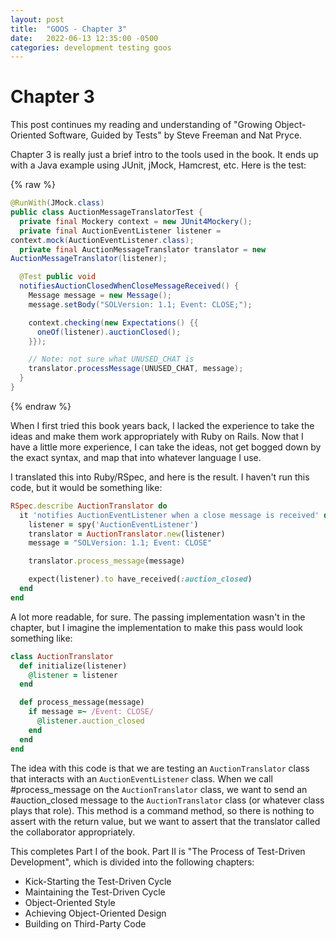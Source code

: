 ```yaml
---
layout: post
title:  "GOOS - Chapter 3"
date:   2022-06-13 12:35:00 -0500
categories: development testing goos
---
```


# Chapter 3

This post continues my reading and understanding of "Growing Object-Oriented
Software, Guided by Tests" by Steve Freeman and Nat Pryce.

Chapter 3 is really just a brief intro to the tools used in the book.  It ends
up with a Java example using JUnit, jMock, Hamcrest, etc.  Here is the test:

{% raw %}
```Java
@RunWith(JMock.class)
public class AuctionMessageTranslatorTest {
  private final Mockery context = new JUnit4Mockery();
  private final AuctionEventListener listener =
context.mock(AuctionEventListener.class);
  private final AuctionMessageTranslator translator = new
AuctionMessageTranslator(listener);

  @Test public void
  notifiesAuctionClosedWhenCloseMessageReceived() {
    Message message = new Message();
    message.setBody("SOLVersion: 1.1; Event: CLOSE;");

    context.checking(new Expectations() {{
      oneOf(listener).auctionClosed();
    }});

    // Note: not sure what UNUSED_CHAT is
    translator.processMessage(UNUSED_CHAT, message);
  }
}
```
{% endraw %}

When I first tried this book years back, I lacked the experience to take the
ideas and make them work appropriately with Ruby on Rails. Now that I have a little
more experience, I can take the ideas, not get bogged down by the exact
syntax, and map that into whatever language I use.

I translated this into Ruby/RSpec, and here is the result.
I haven't run this code, but it would be something like:

```Ruby
RSpec.describe AuctionTranslator do
  it 'notifies AuctionEventListener when a close message is received' do
    listener = spy('AuctionEventListener')
    translator = AuctionTranslator.new(listener)
    message = "SOLVersion: 1.1; Event: CLOSE"

    translator.process_message(message)

    expect(listener).to have_received(:auction_closed)
  end
end
```

A lot more readable, for sure. The passing implementation wasn't in the chapter, but I imagine the
implementation to make this pass would look something like:

```Ruby
class AuctionTranslator
  def initialize(listener)
    @listener = listener
  end

  def process_message(message)
    if message =~ /Event: CLOSE/
      @listener.auction_closed
    end
  end
end
```

The idea with this code is that we are testing an `AuctionTranslator` class that
interacts with an `AuctionEventListener` class. When we call #process_message on
the `AuctionTranslator` class, we want to send an #auction_closed message to the
`AuctionTranslator` class (or whatever class plays that role). This method is a
command method, so there is nothing to assert with the return value, but we
want to assert that the translator called the collaborator appropriately.

This completes Part I of the book. Part II is "The Process of Test-Driven
Development", which is divided into the following chapters:
- Kick-Starting the Test-Driven Cycle
- Maintaining the Test-Driven Cycle
- Object-Oriented Style
- Achieving Object-Oriented Design
- Building on Third-Party Code
